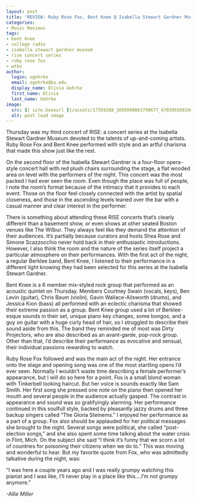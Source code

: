 ```yaml
---
layout: post
title: 'REVIEW: Ruby Rose Fox, Bent Knee @ Isabella Stewart Gardner Museum 04/27'
categories:
- Music Reviews
tags:
- bent knee
- college radio
- isabella stewart gardner museum
- rise concert series
- ruby rose fox
- wtbu
author:
  login: ogehrke
  email: ogehrke@bu.edu
  display_name: Olivia Gehrke
  first_name: Olivia
  last_name: Gehrke
image:
  src: {{ site.baseurl }}/assets/17359288_1695690863790677_4703991692405465307_o-636x354.jpg
  alt: post lead image
---
```


Thursday was my third concert of RISE: a concert series at the Isabella Stewart Gardner Museum devoted to the talents of up-and-coming artists. Ruby Rose Fox and Bent Knee performed with style and an artful charisma that made this show just like the rest.

On the second floor of the Isabella Stewart Gardner is a four-floor opera-style concert hall with red plush chairs surrounding the stage, a flat wooded area on level with the performers of the night. This concert was the most packed I had ever seen the room. Even though the place was full of people, I note the room’s format because of the intimacy that it provides to each event. Those on the floor feel closely connected with the artist by spatial closeness, and those in the ascending levels leaned over the bar with a casual manner and clear interest in the performer.

There is something about attending these RISE concerts that’s clearly different than a basement show, or even shows at other seated Boston venues like The Wilbur. They always feel like they demand the attention of their audiences. It’s partially because curators and hosts Shea Rose and Simone Scazzocchio never hold back in their enthusiastic introductions. However, I also think the room and the nature of the series itself project a particular atmosphere on their performances. With the first act of the night, a regular Berklee band, Bent Knee, I listened to their performance in a different light knowing they had been selected for this series at the Isabella Stewart Gardner.

Bent Knee is a 6 member mix-styled rock group that performed as an acoustic quintet on Thursday. Members Courtney Swain (vocals, keys), Ben Levin (guitar), Chris Baum (violin), Gavin Wallace-Ailsworth (drums), and Jessica Kion (bass) all performed with an eclectic charisma that showed their extreme passion as a group. Bent Knee group used a lot of Berklee-esque sounds in their set, unique piano key changes, some bongos, and a guy on guitar with a huge curly head of hair, so I struggled to describe their sound aside from this. The band they reminded me of most was Dirty Projectors, who are also described as an avant-garde, pop-rock group. Other than that, I’d describe their performance as evocative and sensual, their individual passions rewarding to watch.

Ruby Rose Fox followed and was the main act of the night. Her entrance onto the stage and opening song was one of the most startling opens I’d ever seen. Normally I wouldn’t waste time describing a female performer’s appearance, but I will do so here for a point. Fox is a small blond woman with Tinkerbell looking haircut. But her voice is sounds exactly like Sam Smith. Her first song she pressed one note on the piano then opened her mouth and several people in the audience actually gasped. The contrast in appearance and sound was so gratifyingly alarming. Her performance continued in this soulfull style, backed by pleasantly jazzy drums and three backup singers called “The Gloria Steinems.” I enjoyed her performance as a part of a group. Fox also should be applauded for her political messages she brought to the night. Several songs were political, she called “post-election songs,” and she also spent some time talking about the water crisis in Flint, Mich. On the subject she said “I think it’s funny that we scorn a lot of countries for poisoning their citizens when we do to.” This was moving and wonderful to hear. But my favorite quote from Fox, who was admittedly talkative during the night, was:

“I was here a couple years ago and I was really grumpy watching this pianist and I was like, I’ll never play in a place like this….I’m not grumpy anymore.”

_\-Allie Miller_